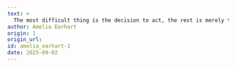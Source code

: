 ```yaml
---
text: >
  The most difficult thing is the decision to act, the rest is merely tenacity.
author: Amelia Earhart
origin: 1
origin_url:
id: amelia_earhart-1
date: 2025-09-02 
---
```


